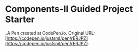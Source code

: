 # Components-II Guided Project Starter
 _A Pen created at CodePen.io. Original URL: [https://codepen.io/justsml/pen/rERJPZ](https://codepen.io/justsml/pen/rERJPZ).

 